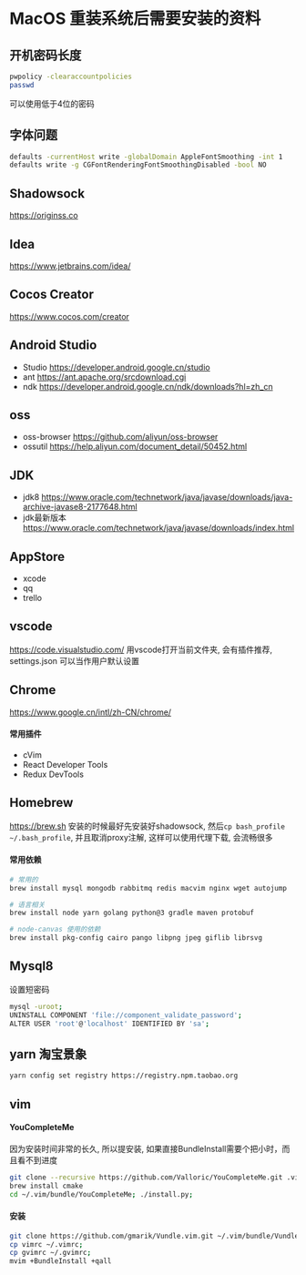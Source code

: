 # MacOS 重装系统后需要安装的资料
## 开机密码长度
```bash
pwpolicy -clearaccountpolicies
passwd
```
可以使用低于4位的密码
## 字体问题
```bash
defaults -currentHost write -globalDomain AppleFontSmoothing -int 1
defaults write -g CGFontRenderingFontSmoothingDisabled -bool NO
```

## Shadowsock
https://originss.co

## Idea
https://www.jetbrains.com/idea/

## Cocos Creator
https://www.cocos.com/creator

## Android Studio
* Studio https://developer.android.google.cn/studio
* ant https://ant.apache.org/srcdownload.cgi
* ndk https://developer.android.google.cn/ndk/downloads?hl=zh_cn

## oss
* oss-browser https://github.com/aliyun/oss-browser
* ossutil https://help.aliyun.com/document_detail/50452.html

## JDK
* jdk8 https://www.oracle.com/technetwork/java/javase/downloads/java-archive-javase8-2177648.html
* jdk最新版本 https://www.oracle.com/technetwork/java/javase/downloads/index.html

## AppStore
* xcode
* qq
* trello

## vscode
https://code.visualstudio.com/
用vscode打开当前文件夹, 会有插件推荐, settings.json 可以当作用户默认设置

## Chrome
https://www.google.cn/intl/zh-CN/chrome/  
#### 常用插件
* cVim
* React Developer Tools
* Redux DevTools

## Homebrew
https://brew.sh
安装的时候最好先安装好shadowsock, 然后``cp bash_profile ~/.bash_profile``, 并且取消proxy注解, 这样可以使用代理下载, 会流畅很多
#### 常用依赖
```bash
# 常用的
brew install mysql mongodb rabbitmq redis macvim nginx wget autojump

# 语言相关
brew install node yarn golang python@3 gradle maven protobuf

# node-canvas 使用的依赖
brew install pkg-config cairo pango libpng jpeg giflib librsvg
```
## Mysql8
设置短密码
```bash
mysql -uroot;
UNINSTALL COMPONENT 'file://component_validate_password';
ALTER USER 'root'@'localhost' IDENTIFIED BY 'sa';
```
## yarn 淘宝景象
```bash
yarn config set registry https://registry.npm.taobao.org
```

## vim
#### YouCompleteMe
因为安装时间非常的长久, 所以提安装, 如果直接BundleInstall需要个把小时，而且看不到进度
```bash
git clone --recursive https://github.com/Valloric/YouCompleteMe.git .vim/bundle/YouCompleteMe
brew install cmake
cd ~/.vim/bundle/YouCompleteMe; ./install.py;
```
#### 安装
```bash
git clone https://github.com/gmarik/Vundle.vim.git ~/.vim/bundle/Vundle.vim;
cp vimrc ~/.vimrc;
cp gvimrc ~/.gvimrc;
mvim +BundleInstall +qall
```


